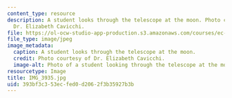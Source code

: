 ```yaml
---
content_type: resource
description: A student looks through the telescope at the moon. Photo courtesy of
  Dr. Elizabeth Cavicchi.
file: https://ol-ocw-studio-app-production.s3.amazonaws.com/courses/ec-050-recreate-experiments-from-history-inform-the-future-from-the-past-galileo-january-iap-2010/393bf3c353ecfed0d2062f3b35927b3b_IMG_3935.jpg
file_type: image/jpeg
image_metadata:
  caption: A student looks through the telescope at the moon.
  credit: Photo courtesy of Dr. Elizabeth Cavicchi.
  image-alt: Photo of a student looking through the telescope at the moon.
resourcetype: Image
title: IMG_3935.jpg
uid: 393bf3c3-53ec-fed0-d206-2f3b35927b3b
---
```

